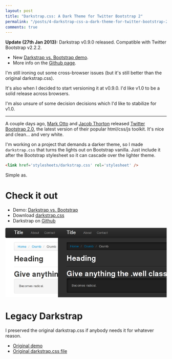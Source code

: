 ```yaml
---
layout: post
title: "Darkstrap.css: A Dark Theme for Twitter Bootstrap 2"
permalink: "/posts/4-darkstrap-css-a-dark-theme-for-twitter-bootstrap-2"
comments: true
---
```


**Update (27th Jan 2013):** Darkstrap v0.9.0 released. Compatible with Twitter Bootstrap v2.2.2.

* New [Darkstrap vs. Bootstrap demo][demo].
* More info on the [Github page][github].

I'm still ironing out some cross-browser issues (but it's still better than the original darkstrap.css).

It's also when I decided to start versioning it at v0.9.0. I'd like v1.0 to be a solid release across browsers.

I'm also unsure of some decision decisions which I'd like to stabilize for v1.0.

----

A couple days ago, [Mark Otto][otto] and [Jacob Thorton][thorton] released [Twitter Bootstrap 2.0][bootstrap], the latest version of their popular html/css/js toolkit. It's nice and clean... and very white.

I'm working on a project that demands a darker theme, so I made `darkstrap.css` that turns the lights out on Bootstrap vanilla. Just include it after the Bootstrap stylesheet so it can cascade over the lighter theme.

~~~ html
<link href='stylesheets/darkstrap.css' rel='stylesheet' />
~~~

Simple as.

# Check it out

* Demo: [Darkstrap vs. Bootstrap][demo]
* Download [darkstrap.css][css]
* Darkstrap on [Github][github] 

![Comparison of Bootstrap and Darkstrap colors][comparison]

# Legacy Darkstrap

I preserved the original darkstrap.css if anybody needs it for whatever reason.

* [Original demo][dark-demo]
* [Original darkstrap.css file][legacycss]

[otto]: http://twitter.com/mdo
[thorton]: http://twitter.com/fat
[bootstrap]: http://twitter.github.com/bootstrap/
[comparison]: /bag/darkstrap/images/comparison.png "Bootstrap Vanilla vs Darkstrap"
[github]: https://github.com/danneu/darkstrap
[css]: /bag/darkstrap/css/darkstrap-v0.9.0.css
[legacycss]: /bag/darkstrap/legacy/stylesheets/darkstrap.css
[dark-demo]: /bag/darkstrap/legacy/darkstrap.html
[vanilla-demo]: /bag/darkstrap/legacy/bootstrap.html
[swatch]: http://bootswatch.com/ 
[demo]: /bag/darkstrap/darkstrap.html
[github]: https://github.com/danneu/darkstrap 
